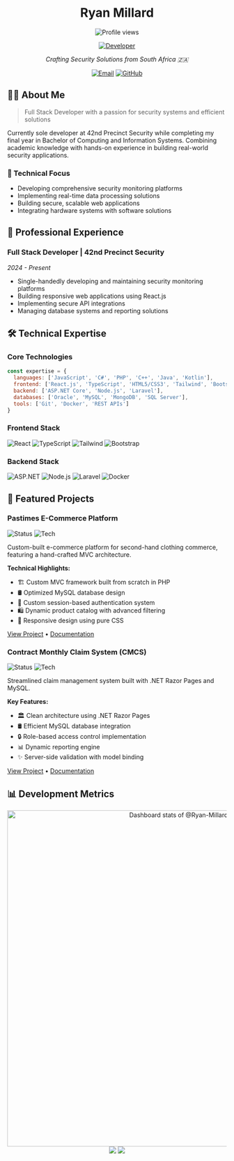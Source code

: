 <h1 align="center">Ryan Millard</h1>
<p align="center">
  <img src="https://komarev.com/ghpvc/?username=ryan-millard&label=Profile%20views&color=0e75b6&style=flat" alt="Profile views" />
</p>


<p align="center">
  <a href="https://www.linkedin.com/in/ryan-millard"><img src="https://img.shields.io/badge/Full--Stack_Developer-0A66C2?style=for-the-badge&logo=dev.to&logoColor=white" alt="Developer"/></a>
</p>

<p align="center">
  <em>Crafting Security Solutions from South Africa 🇿🇦</em>
</p>

<p align="center">
  <a href="mailto:millardryandevon@gmail.com"><img src="https://img.shields.io/badge/Email-D14836?style=for-the-badge&logo=gmail&logoColor=white" alt="Email"/></a>
  <a href="https://github.com/Ryan-millard"><img src="https://img.shields.io/badge/GitHub-100000?style=for-the-badge&logo=github&logoColor=white" alt="GitHub"/></a>
</p>

## 👨‍💻 About Me

> Full Stack Developer with a passion for security systems and efficient solutions

Currently sole developer at 42nd Precinct Security while completing my final year in Bachelor of Computing and Information Systems. Combining academic knowledge with hands-on experience in building real-world security applications.

### 🎯 Technical Focus
- Developing comprehensive security monitoring platforms
- Implementing real-time data processing solutions
- Building secure, scalable web applications
- Integrating hardware systems with software solutions

## 💼 Professional Experience

### Full Stack Developer | 42nd Precinct Security
*2024 - Present*
- Single-handedly developing and maintaining security monitoring platforms
- Building responsive web applications using React.js
- Implementing secure API integrations
- Managing database systems and reporting solutions

## 🛠️ Technical Expertise

### Core Technologies
```javascript
const expertise = {
  languages: ['JavaScript', 'C#', 'PHP', 'C++', 'Java', 'Kotlin'],
  frontend: ['React.js', 'TypeScript', 'HTML5/CSS3', 'Tailwind', 'Bootstrap'],
  backend: ['ASP.NET Core', 'Node.js', 'Laravel'],
  databases: ['Oracle', 'MySQL', 'MongoDB', 'SQL Server'],
  tools: ['Git', 'Docker', 'REST APIs']
}
```

### Frontend Stack
<p>
  <img src="https://img.shields.io/badge/React-20232A?style=for-the-badge&logo=react&logoColor=61DAFB" alt="React"/>
  <img src="https://img.shields.io/badge/TypeScript-3178C6?style=for-the-badge&logo=typescript&logoColor=white" alt="TypeScript"/>
  <img src="https://img.shields.io/badge/Tailwind-38B2AC?style=for-the-badge&logo=tailwind-css&logoColor=white" alt="Tailwind"/>
  <img src="https://img.shields.io/badge/Bootstrap-563D7C?style=for-the-badge&logo=bootstrap&logoColor=white" alt="Bootstrap"/>
</p>

### Backend Stack
<p>
  <img src="https://img.shields.io/badge/ASP.NET-512BD4?style=for-the-badge&logo=.net&logoColor=white" alt="ASP.NET"/>
  <img src="https://img.shields.io/badge/Node.js-339933?style=for-the-badge&logo=node.js&logoColor=white" alt="Node.js"/>
  <img src="https://img.shields.io/badge/Laravel-FF2D20?style=for-the-badge&logo=laravel&logoColor=white" alt="Laravel"/>
  <img src="https://img.shields.io/badge/Docker-2496ED?style=for-the-badge&logo=docker&logoColor=white" alt="Docker"/>
</p>


## 🚀 Featured Projects

### Pastimes E-Commerce Platform
![Status](https://img.shields.io/badge/Status-Live-success?style=flat-square)
![Tech](https://img.shields.io/badge/Stack-PHP_MySQL-green?style=flat-square)

Custom-built e-commerce platform for second-hand clothing commerce, featuring a hand-crafted MVC architecture.

**Technical Highlights:**
- 🏗️ Custom MVC framework built from scratch in PHP
- 🛢️ Optimized MySQL database design
- 🔐 Custom session-based authentication system
- 🛍️ Dynamic product catalog with advanced filtering
- 📱 Responsive design using pure CSS

[View Project](https://github.com/Ryan-millard/Pastimes-WEDE6021-POE) • [Documentation](#)

### Contract Monthly Claim System (CMCS)
![Status](https://img.shields.io/badge/Status-Production-blue?style=flat-square)
![Tech](https://img.shields.io/badge/Stack-.NET_Razor-purple?style=flat-square)

Streamlined claim management system built with .NET Razor Pages and MySQL.

**Key Features:**
- 🏛️ Clean architecture using .NET Razor Pages
- 🛢️ Efficient MySQL database integration
- 🔒 Role-based access control implementation
- 📊 Dynamic reporting engine
- ✨ Server-side validation with model binding

[View Project](https://github.com/Ryan-Millard/Contract-Monthly-Claim-System---PROG6212-POE) • [Documentation](#)


## 📊 Development Metrics

<div align="center">
  <a href="https://next.ossinsight.io/widgets/official/compose-user-dashboard-stats?user_id=142347829" target="_blank" style="display: block" align="center">
    <picture>
      <source media="(prefers-color-scheme: dark)" srcset="https://next.ossinsight.io/widgets/official/compose-user-dashboard-stats/thumbnail.png?user_id=142347829&image_size=auto&color_scheme=dark" width="771" height="auto">
      <img alt="Dashboard stats of @Ryan-Millard" src="https://next.ossinsight.io/widgets/official/compose-user-dashboard-stats/thumbnail.png?user_id=142347829&image_size=auto&color_scheme=light" width="771" height="auto">
    </picture>
  </a>
</div>

<!-- Made with [OSS Insight](https://ossinsight.io/) -->

<div align="center">
  <img src="https://github-readme-stats.vercel.app/api?username=ryan-millard&show_icons=true&theme=github_dark&hide_border=true&count_private=true" />

  <img src="https://github-readme-stats.vercel.app/api/top-langs/?username=ryan-millard&layout=compact&theme=github_dark&hide_border=true&langs_count=8" />
</div>
